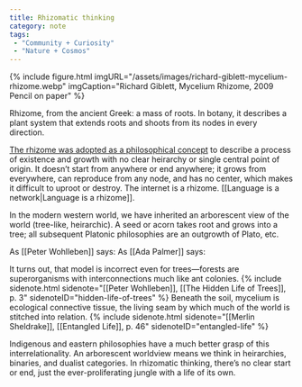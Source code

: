 ```yaml
---
title: Rhizomatic thinking
category: note
tags: 
 - "Community + Curiosity"
 - "Nature + Cosmos"
---
```


{% include figure.html imgURL="/assets/images/richard-giblett-mycelium-rhizome.webp" imgCaption="Richard Giblett, Mycelium Rhizome, 2009 Pencil on paper" %}  

Rhizome, from the ancient Greek: a mass of roots. In botany, it describes a plant system that extends roots and shoots from its nodes in every direction.

[The rhizome was adopted as a philosophical concept](https://literariness.org/2017/04/26/the-philosophical-concept-of-rhizome/) to describe a process of existence and growth with no clear heirarchy or single central point of origin. It doesn’t start from anywhere or end anywhere; it grows from everywhere, can reproduce from any node, and has no center, which makes it difficult to uproot or destroy. The internet is a rhizome. [[Language is a network|Language is a rhizome]]. 

In the modern western world, we have inherited an arborescent view of the world (tree-like, heirarchic). A seed or acorn takes root and grows into a tree; all subsequent Platonic philosophies are an outgrowth of Plato, etc.

As [[Peter Wohlleben]] says: 
As [[Ada Palmer]] says: 

It turns out, that model is incorrect even for trees—forests are superorganisms with interconnections much like ant colonies. {% include sidenote.html sidenote="[[Peter Wohlleben]], [[The Hidden Life of Trees]], p. 3" sidenoteID="hidden-life-of-trees" %} Beneath the soil, mycelium is ecological connective tissue, the living seam by which much of the world is stitched into relation. {% include sidenote.html sidenote="[[Merlin Sheldrake]], [[Entangled Life]], p. 46" sidenoteID="entangled-life" %}

Indigenous and eastern philosophies have a much better grasp of this interrelationality. An arborescent worldview means we think in heirarchies, binaries, and dualist categories. In rhizomatic thinking, there’s no clear start or end, just the ever-proliferating jungle with a life of its own.


